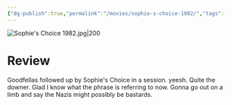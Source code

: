 ```yaml
---
{"dg-publish":true,"permalink":"/movies/sophie-s-choice-1982/","tags":["movies"],"created":"2023-12-04","updated":"2024-08-19"}
---
```



![Sophie's Choice 1982.jpg|200](/img/user/Attachments/Sophie's%20Choice%201982.jpg)

# Review

Goodfellas followed up by Sophie's Choice in a session. yeesh. Quite the downer. Glad I know what the phrase is referring to now. Gonna go out on a limb and say the Nazis might possibly be bastards.
